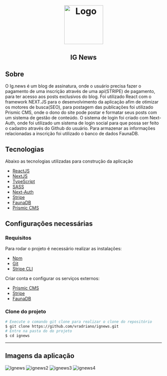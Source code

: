 <h1 align="center">
  <img alt="Logo" src='https://user-images.githubusercontent.com/90075349/186059583-67f0f3b1-35f0-4ff4-acbe-a89592898198.svg' alt="ig.News" width="125px">
</h1>

<h2 align="center">
 IG News
</h2>

## Sobre
O Ig.news é um blog de assinatura, onde o usuário precisa fazer o pagamento de uma inscrição através de uma api(STRIPE) de pagamento, para ter acesso aos posts exclusivos do blog. Foi utilizado React com o framework NEXT.JS para o desenvolvimento da aplicação afim de otimizar os motores de busca(SEO), para postagem das publicações foi utilizado Prismic CMS, onde o dono do site pode postar e formatar seus posts com um sistema de gestão de conteúdo. O sistema de login foi criado com Next-Auth, onde foi utilizado um sistema de login social para que possa ser feito o cadastro através do Github do usuário. Para armazenar as informações relacionadas a inscrição foi utilizado o banco de dados FaunaDB.  

## Tecnologias
Abaixo as tecnologias utilizadas para construção da aplicação

- [ReactJS](https://reactjs.org/)
- [NextJS](https://nextjs.org/)
- [TypeScript](https://www.typescriptlang.org/)
- [SASS](https://sass-lang.com/)
- [Next-Auth](https://next-auth.js.org/)
- [Stripe](https://stripe.com/)
- [FaunaDB](https://fauna.com/)
- [Prismic CMS](https://prismic.io/)

## Configurações necessárias

### **Requisitos**

Para rodar o projeto é necessário realizar as instalações:

- [Npm](https://www.npmjs.com/)
- [Git](https://git-scm.com/)
- [Stripe CLI](https://stripe.com/docs/stripe-cli)

Criar conta e configurar os serviços externos:
- [Prismic CMS](https://prismic.io/)
- [Stripe](https://stripe.com/)
- [FaunaDB](https://fauna.com/)

### **Clone do projeto**

```bash
# Execute o comando git clone para realizar o clone do repositório
$ git clone https://github.com/vradriano/ignews.git
# Entre na pasta do do projeto
$ cd ignews
```

---
## Imagens da aplicação

![Ignews](https://user-images.githubusercontent.com/90075349/186055636-e2a50242-9b78-4ca8-89fe-ff853224fbd2.png)
![ignews2](https://user-images.githubusercontent.com/90075349/186049834-c164c7f1-d0ca-4fba-9f87-8eef134022fe.png)
![ignews3](https://user-images.githubusercontent.com/90075349/186049842-1b696bf2-6dee-4120-8a77-43b2ebcdb042.png)
![ignews4](https://user-images.githubusercontent.com/90075349/186049848-3cfc426a-49a2-4edb-983b-ba0fedce2d2a.png)
